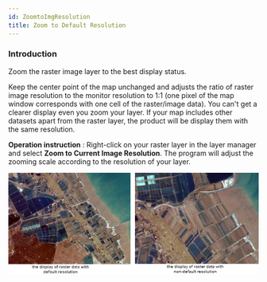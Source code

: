 ```yaml
---
id: ZoomtoImgResolution
title: Zoom to Default Resolution
---
```

### Introduction

Zoom the raster image layer to the best display status.

Keep the center point of the map unchanged and adjusts the ratio of raster
image resolution to the monitor resolution to 1:1 (one pixel of the map window
corresponds with one cell of the raster/image data). You can't get a clearer
display even you zoom your layer. If your map includes other datasets apart
from the raster layer, the product will be display them with the same
resolution.

**Operation instruction** : Right-click on your raster layer in the layer
manager and select **Zoom to Current Image Resolution**. The program will
adjust the zooming scale according to the resolution of your layer.

![](img/ZoomtoImgResolution.png)  

